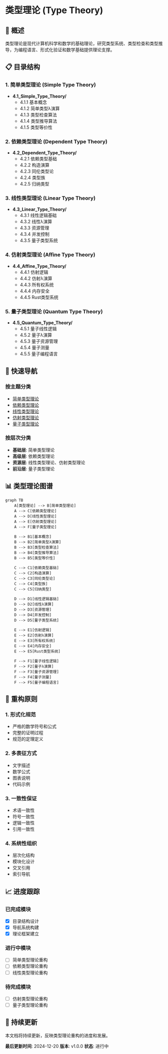 # 类型理论 (Type Theory)

## 🎯 **概述**

类型理论是现代计算机科学和数学的基础理论，研究类型系统、类型检查和类型推导，为编程语言、形式化验证和数学基础提供理论支撑。

## 📋 **目录结构**

### 1. 简单类型理论 (Simple Type Theory)
- **4.1_Simple_Type_Theory/**
  - 4.1.1 基本概念
  - 4.1.2 简单类型λ演算
  - 4.1.3 类型检查算法
  - 4.1.4 类型推导算法
  - 4.1.5 类型等价性

### 2. 依赖类型理论 (Dependent Type Theory)
- **4.2_Dependent_Type_Theory/**
  - 4.2.1 依赖类型基础
  - 4.2.2 构造演算
  - 4.2.3 同伦类型论
  - 4.2.4 类型族
  - 4.2.5 归纳类型

### 3. 线性类型理论 (Linear Type Theory)
- **4.3_Linear_Type_Theory/**
  - 4.3.1 线性逻辑基础
  - 4.3.2 线性λ演算
  - 4.3.3 资源管理
  - 4.3.4 并发控制
  - 4.3.5 量子类型系统

### 4. 仿射类型理论 (Affine Type Theory)
- **4.4_Affine_Type_Theory/**
  - 4.4.1 仿射逻辑
  - 4.4.2 仿射λ演算
  - 4.4.3 所有权系统
  - 4.4.4 内存安全
  - 4.4.5 Rust类型系统

### 5. 量子类型理论 (Quantum Type Theory)
- **4.5_Quantum_Type_Theory/**
  - 4.5.1 量子线性逻辑
  - 4.5.2 量子λ演算
  - 4.5.3 量子资源管理
  - 4.5.4 量子测量
  - 4.5.5 量子编程语言

## 🔗 **快速导航**

### 按主题分类
- [简单类型理论](4.1_Simple_Type_Theory/README.md)
- [依赖类型理论](4.2_Dependent_Type_Theory/README.md)
- [线性类型理论](4.3_Linear_Type_Theory/README.md)
- [仿射类型理论](4.4_Affine_Type_Theory/README.md)
- [量子类型理论](4.5_Quantum_Type_Theory/README.md)

### 按层次分类
- **基础层**: 简单类型理论
- **高级层**: 依赖类型理论
- **资源层**: 线性类型理论、仿射类型理论
- **前沿层**: 量子类型理论

## 📊 **类型理论图谱**

```mermaid
graph TB
    A[类型理论] --> B[简单类型理论]
    A --> C[依赖类型理论]
    A --> D[线性类型理论]
    A --> E[仿射类型理论]
    A --> F[量子类型理论]
    
    B --> B1[基本概念]
    B --> B2[简单类型λ演算]
    B --> B3[类型检查算法]
    B --> B4[类型推导算法]
    B --> B5[类型等价性]
    
    C --> C1[依赖类型基础]
    C --> C2[构造演算]
    C --> C3[同伦类型论]
    C --> C4[类型族]
    C --> C5[归纳类型]
    
    D --> D1[线性逻辑基础]
    D --> D2[线性λ演算]
    D --> D3[资源管理]
    D --> D4[并发控制]
    D --> D5[量子类型系统]
    
    E --> E1[仿射逻辑]
    E --> E2[仿射λ演算]
    E --> E3[所有权系统]
    E --> E4[内存安全]
    E --> E5[Rust类型系统]
    
    F --> F1[量子线性逻辑]
    F --> F2[量子λ演算]
    F --> F3[量子资源管理]
    F --> F4[量子测量]
    F --> F5[量子编程语言]
```

## 🎯 **重构原则**

### 1. 形式化规范
- 严格的数学符号和公式
- 完整的证明过程
- 规范的定理定义

### 2. 多表征方式
- 文字描述
- 数学公式
- 图表说明
- 代码示例

### 3. 一致性保证
- 术语一致性
- 符号一致性
- 逻辑一致性
- 引用一致性

### 4. 系统性组织
- 层次化结构
- 模块化设计
- 交叉引用
- 索引导航

## 📈 **进度跟踪**

### 已完成模块
- [x] 目录结构设计
- [x] 导航系统构建
- [x] 理论框架建立

### 进行中模块
- [ ] 简单类型理论重构
- [ ] 依赖类型理论重构
- [ ] 线性类型理论重构

### 待完成模块
- [ ] 仿射类型理论重构
- [ ] 量子类型理论重构

## 🔄 **持续更新**

本文档将持续更新，反映类型理论重构的进度和发展。

**最后更新时间**: 2024-12-20
**版本**: v1.0.0
**状态**: 进行中 